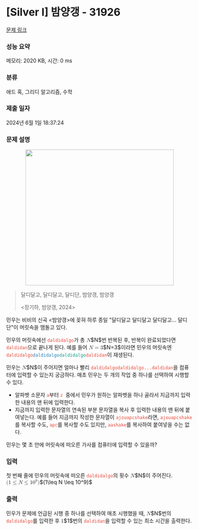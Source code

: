 # [Silver I] 밤양갱 - 31926 

[문제 링크](https://www.acmicpc.net/problem/31926) 

### 성능 요약

메모리: 2020 KB, 시간: 0 ms

### 분류

애드 혹, 그리디 알고리즘, 수학

### 제출 일자

2024년 6월 1일 18:37:24

### 문제 설명

<p style="text-align: center;"><img alt="" src="https://upload.acmicpc.net/2ebd27e9-0760-45bc-bc23-2cda874469a8/-/preview/" style="height: 366px; width: 400px;"></p>

<blockquote>
<p>달디달고, 달디달고, 달디단, 밤양갱, 밤양갱</p>

<p><장기하, 밤양갱, 2024></p>
</blockquote>

<p>민우는 비비의 신곡 <밤양갱>에 꽂혀 하루 종일 "달디달고 달디달고 달디달고... 달디단"이 머릿속을 맴돌고 있다. </p>

<p>민우의 머릿속에선 <code><span style="color:#e74c3c;">daldidalgo</span></code>가 총 <mjx-container class="MathJax" jax="CHTML" style="font-size: 104.1%; position: relative;"><mjx-math class="MJX-TEX" aria-hidden="true"><mjx-mi class="mjx-i"><mjx-c class="mjx-c1D441 TEX-I"></mjx-c></mjx-mi></mjx-math><mjx-assistive-mml unselectable="on" display="inline"><math xmlns="http://www.w3.org/1998/Math/MathML"><mi>N</mi></math></mjx-assistive-mml><span aria-hidden="true" class="no-mathjax mjx-copytext">$N$</span></mjx-container>번 반복된 후, 반복이 완료되었다면 <code><span style="color:#e74c3c;">daldidan</span></code>으로 끝나게 된다. 예를 들어 <mjx-container class="MathJax" jax="CHTML" style="font-size: 104.1%; position: relative;"><mjx-math class="MJX-TEX" aria-hidden="true"><mjx-mi class="mjx-i"><mjx-c class="mjx-c1D441 TEX-I"></mjx-c></mjx-mi><mjx-mo class="mjx-n" space="4"><mjx-c class="mjx-c3D"></mjx-c></mjx-mo><mjx-mn class="mjx-n" space="4"><mjx-c class="mjx-c33"></mjx-c></mjx-mn></mjx-math><mjx-assistive-mml unselectable="on" display="inline"><math xmlns="http://www.w3.org/1998/Math/MathML"><mi>N</mi><mo>=</mo><mn>3</mn></math></mjx-assistive-mml><span aria-hidden="true" class="no-mathjax mjx-copytext">$N=3$</span></mjx-container>이라면 민우의 머릿속엔 <code><span style="color:#e74c3c;">daldidalgo</span><span style="color:#2980b9;">daldidalgo</span><span style="color:#16a085;">daldidalgo</span><span style="color:#e74c3c;">daldidan</span></code>이 재생된다.</p>

<p>민우는 <mjx-container class="MathJax" jax="CHTML" style="font-size: 104.1%; position: relative;"><mjx-math class="MJX-TEX" aria-hidden="true"><mjx-mi class="mjx-i"><mjx-c class="mjx-c1D441 TEX-I"></mjx-c></mjx-mi></mjx-math><mjx-assistive-mml unselectable="on" display="inline"><math xmlns="http://www.w3.org/1998/Math/MathML"><mi>N</mi></math></mjx-assistive-mml><span aria-hidden="true" class="no-mathjax mjx-copytext">$N$</span></mjx-container>이 주어지면 얼마나 빨리 <code><span style="color:#e74c3c;">daldidalgodaldidalgo...daldidan</span></code>을 컴퓨터에 입력할 수 있는지 궁금하다. 매초 민우는 두 개의 작업 중 하나를 선택하여 시행할 수 있다.</p>

<ul>
	<li>알파벳 소문자 <code><span style="color:#e74c3c;">a</span></code>부터 <code><span style="color:#e74c3c;">z </span></code>중에서 민우가 원하는 알파벳을 하나 골라서 지금까지 입력한 내용의 맨 뒤에 입력한다.</li>
	<li>지금까지 입력한 문자열의 연속된 부분 문자열을 복사 후 입력한 내용의 맨 뒤에 붙여넣는다. 예를 들어 지금까지 작성한 문자열이 <code><span style="color:#e74c3c;">ajouapcshake</span></code>라면, <code><span style="color:#e74c3c;">ajouapcshake</span></code>를 복사할 수도, <code><span style="color:#e74c3c;">apc</span></code>를 복사할 수도 있지만, <code><span style="color:#e74c3c;">aashake</span></code>를 복사하여 붙여넣을 수는 없다.</li>
</ul>

<p>민우는 몇 초 만에 머릿속에 떠오른 가사를 컴퓨터에 입력할 수 있을까?</p>

### 입력 

 <p>첫 번째 줄에 민우의 머릿속에 떠오른 <code><span style="color:#e74c3c;">daldidalgo</span></code>의 횟수 <mjx-container class="MathJax" jax="CHTML" style="font-size: 104.1%; position: relative;"><mjx-math class="MJX-TEX" aria-hidden="true"><mjx-mi class="mjx-i"><mjx-c class="mjx-c1D441 TEX-I"></mjx-c></mjx-mi></mjx-math><mjx-assistive-mml unselectable="on" display="inline"><math xmlns="http://www.w3.org/1998/Math/MathML"><mi>N</mi></math></mjx-assistive-mml><span aria-hidden="true" class="no-mathjax mjx-copytext">$N$</span></mjx-container>이 주어진다. <mjx-container class="MathJax" jax="CHTML" style="font-size: 104.1%; position: relative;"><mjx-math class="MJX-TEX" aria-hidden="true"><mjx-mo class="mjx-n"><mjx-c class="mjx-c28"></mjx-c></mjx-mo><mjx-mn class="mjx-n"><mjx-c class="mjx-c31"></mjx-c></mjx-mn><mjx-mo class="mjx-n" space="4"><mjx-c class="mjx-c2264"></mjx-c></mjx-mo><mjx-mi class="mjx-i" space="4"><mjx-c class="mjx-c1D441 TEX-I"></mjx-c></mjx-mi><mjx-mo class="mjx-n" space="4"><mjx-c class="mjx-c2264"></mjx-c></mjx-mo><mjx-msup space="4"><mjx-mn class="mjx-n"><mjx-c class="mjx-c31"></mjx-c><mjx-c class="mjx-c30"></mjx-c></mjx-mn><mjx-script style="vertical-align: 0.393em;"><mjx-mn class="mjx-n" size="s"><mjx-c class="mjx-c39"></mjx-c></mjx-mn></mjx-script></mjx-msup><mjx-mo class="mjx-n"><mjx-c class="mjx-c29"></mjx-c></mjx-mo></mjx-math><mjx-assistive-mml unselectable="on" display="inline"><math xmlns="http://www.w3.org/1998/Math/MathML"><mo stretchy="false">(</mo><mn>1</mn><mo>≤</mo><mi>N</mi><mo>≤</mo><msup><mn>10</mn><mn>9</mn></msup><mo stretchy="false">)</mo></math></mjx-assistive-mml><span aria-hidden="true" class="no-mathjax mjx-copytext">$(1\leq N \leq 10^9)$</span> </mjx-container></p>

### 출력 

 <p>민우가 문제에 언급된 시행 중 하나를 선택하여 매초 시행했을 때, <mjx-container class="MathJax" jax="CHTML" style="font-size: 104.1%; position: relative;"><mjx-math class="MJX-TEX" aria-hidden="true"><mjx-mi class="mjx-i"><mjx-c class="mjx-c1D441 TEX-I"></mjx-c></mjx-mi></mjx-math><mjx-assistive-mml unselectable="on" display="inline"><math xmlns="http://www.w3.org/1998/Math/MathML"><mi>N</mi></math></mjx-assistive-mml><span aria-hidden="true" class="no-mathjax mjx-copytext">$N$</span></mjx-container>번의 <code><span style="color:#e74c3c;">daldidalgo</span></code>를 입력한 후 <mjx-container class="MathJax" jax="CHTML" style="font-size: 104.1%; position: relative;"><mjx-math class="MJX-TEX" aria-hidden="true"><mjx-mn class="mjx-n"><mjx-c class="mjx-c31"></mjx-c></mjx-mn></mjx-math><mjx-assistive-mml unselectable="on" display="inline"><math xmlns="http://www.w3.org/1998/Math/MathML"><mn>1</mn></math></mjx-assistive-mml><span aria-hidden="true" class="no-mathjax mjx-copytext">$1$</span></mjx-container>번의 <code><span style="color:#e74c3c;">daldidan</span></code>을 입력할 수 있는 최소 시간을 출력한다.</p>

